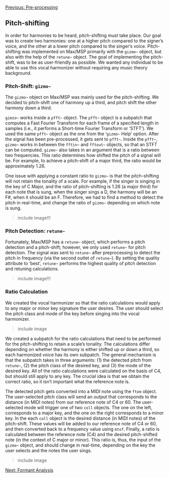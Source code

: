 [Previous: Pre-processing](./preprocessing.md)

## Pitch-shifting
In order for harmonies to be heard, pitch-shifting must take place. Our goal was to create two harmonies: one at a higher pitch compared to the signer’s voice, and the other at a lower pitch compared to the singer’s voice. Pitch-shifting was implemented on Max/MSP primarily with the `gizmo~` object, but also with the help of the `retune~` object. The goal of implementing the pitch-shift, was to be as user-friendly as possible. We wanted any individual to be able to use this vocal harmonizer without requiring any music theory background.

### Pitch-Shift: `gizmo~`
The `gizmo~` object on Max/MSP was mainly used for the pitch-shifting. We decided to pitch-shift one of harmony up a third, and pitch shift the other harmony down a third.

`gimzo~` works inside a `pfft~` object. The `pfft~` object is a subpatch that computes a Fast Fourier Transform for each frame of a specified length in samples (i.e., it performs a Short-time Fourier Transform or ‘STFT’). We used the same `pfft~` object as the one from the ‘`gizmo~` Help’ option. After the signal has been pre-processed, it gets sent to `pfft~`. Inside the `pfft~`, `gizmo~` works in between the `fftin~` and `fftout~` objects, so that an STFT can be computed. `gizmo~` also takes in an argument that is a ratio between two frequencies. This ratio determines how shifted the pitch of a signal will be. For example, to achieve a pitch-shift of a major third, the ratio would be approximately 1.26.

One issue with applying a constant ratio to `gizmo~` is that the pitch-shifting will not retain the tonality of a scale. For example, if the singer is singing in the key of C Major, and the ratio of pitch-shifting is 1.26 (a major third) for each note that is sung, when the singer sings a D, the harmony will be an F#, when it should be an F. Therefore, we had to find a method to detect the pitch in real-time, and change the ratio of `gizmo~` depending on which note is sung.

> include image!!!

### Pitch Detection: `retune~`
Fortunately, Max/MSP has a `retune~` object, which performs a pitch detection and a pitch-shift; however, we only used `retune~` for pitch detection. The signal was sent to `retune~` after preprocessing to detect the pitch in frequency (via the second outlet of `retune~`). By setting the quality attribute to ‘best’, `retune~` performs the highest quality of pitch detection and retuning calculations.
 
> include image!!!

### Ratio Calculation
We created the vocal harmonizer so that the ratio calculations would apply to any major or minor key signature the user desires. The user should select the pitch class and mode of the key before singing into the vocal harmonizer.

> include image
>

We created a subpatch for the ratio calculations that need to be performed for the pitch-shifting to retain a scale’s tonality. The calculations differ depending on whether the harmony is either shifted up or down a third, so each harmonized voice has its own subpatch. The general mechanism is that the subpatch takes in three arguments: (1) the detected pitch from `retune~`, (2) the pitch class of the desired key, and (3) the mode of the desired key. All of the ratio calculations were calculated on the basis of C4, but should still apply to any key. The crucial idea is that we obtain the correct ratio, so it isn’t important what the reference note is.

The detected pitch gets converted into a MIDI note using the `ftom` object. The user-selected pitch class will send an output that corresponds to the distance (in MIDI notes) from our reference note of C4 or 60. The user-selected mode will trigger one of two `coll` objects. The one on the left, corresponds to a major key, and the one on the right corresponds to a minor key. In the each `coll` object is the desired distance (in MIDI notes) of the pitch-shift. These values will be added to our reference note of C4 or 60, and then converted back to a frequency value using `mtof`. Finally, a ratio is calculated between the reference note (C4) and the desired pitch-shifted note (in the context of C major or minor). This ratio is, thus, the input of the `gizmo~` object, and should change in real-time, depending on the key the user selects and the notes the user sings. 

> include image


[Next: Formant Analysis](./formantanalysis.md)
